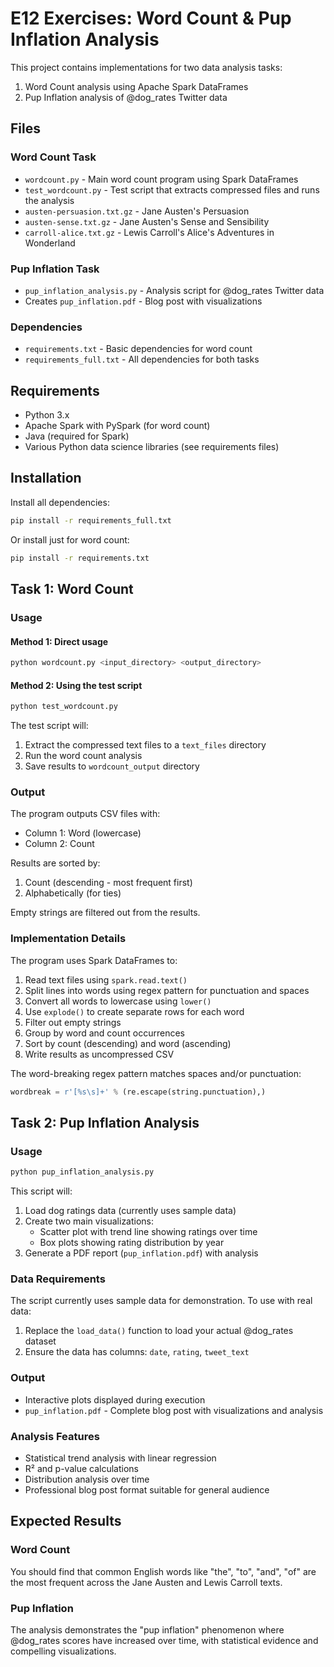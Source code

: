 # E12 Exercises: Word Count & Pup Inflation Analysis

This project contains implementations for two data analysis tasks:

1. Word Count analysis using Apache Spark DataFrames
2. Pup Inflation analysis of @dog_rates Twitter data

## Files

### Word Count Task

- `wordcount.py` - Main word count program using Spark DataFrames
- `test_wordcount.py` - Test script that extracts compressed files and runs the analysis
- `austen-persuasion.txt.gz` - Jane Austen's Persuasion
- `austen-sense.txt.gz` - Jane Austen's Sense and Sensibility
- `carroll-alice.txt.gz` - Lewis Carroll's Alice's Adventures in Wonderland

### Pup Inflation Task

- `pup_inflation_analysis.py` - Analysis script for @dog_rates Twitter data
- Creates `pup_inflation.pdf` - Blog post with visualizations

### Dependencies

- `requirements.txt` - Basic dependencies for word count
- `requirements_full.txt` - All dependencies for both tasks

## Requirements

- Python 3.x
- Apache Spark with PySpark (for word count)
- Java (required for Spark)
- Various Python data science libraries (see requirements files)

## Installation

Install all dependencies:

```bash
pip install -r requirements_full.txt
```

Or install just for word count:

```bash
pip install -r requirements.txt
```

## Task 1: Word Count

### Usage

#### Method 1: Direct usage

```bash
python wordcount.py <input_directory> <output_directory>
```

#### Method 2: Using the test script

```bash
python test_wordcount.py
```

The test script will:

1. Extract the compressed text files to a `text_files` directory
2. Run the word count analysis
3. Save results to `wordcount_output` directory

### Output

The program outputs CSV files with:

- Column 1: Word (lowercase)
- Column 2: Count

Results are sorted by:

1. Count (descending - most frequent first)
2. Alphabetically (for ties)

Empty strings are filtered out from the results.

### Implementation Details

The program uses Spark DataFrames to:

1. Read text files using `spark.read.text()`
2. Split lines into words using regex pattern for punctuation and spaces
3. Convert all words to lowercase using `lower()`
4. Use `explode()` to create separate rows for each word
5. Filter out empty strings
6. Group by word and count occurrences
7. Sort by count (descending) and word (ascending)
8. Write results as uncompressed CSV

The word-breaking regex pattern matches spaces and/or punctuation:

```python
wordbreak = r'[%s\s]+' % (re.escape(string.punctuation),)
```

## Task 2: Pup Inflation Analysis

### Usage

```bash
python pup_inflation_analysis.py
```

This script will:

1. Load dog ratings data (currently uses sample data)
2. Create two main visualizations:
   - Scatter plot with trend line showing ratings over time
   - Box plots showing rating distribution by year
3. Generate a PDF report (`pup_inflation.pdf`) with analysis

### Data Requirements

The script currently uses sample data for demonstration. To use with real data:

1. Replace the `load_data()` function to load your actual @dog_rates dataset
2. Ensure the data has columns: `date`, `rating`, `tweet_text`

### Output

- Interactive plots displayed during execution
- `pup_inflation.pdf` - Complete blog post with visualizations and analysis

### Analysis Features

- Statistical trend analysis with linear regression
- R² and p-value calculations
- Distribution analysis over time
- Professional blog post format suitable for general audience

## Expected Results

### Word Count

You should find that common English words like "the", "to", "and", "of" are the most frequent across the Jane Austen and Lewis Carroll texts.

### Pup Inflation

The analysis demonstrates the "pup inflation" phenomenon where @dog_rates scores have increased over time, with statistical evidence and compelling visualizations.
